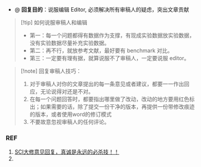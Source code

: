 - @ **回复目的**：说服编辑 Editor, 必须解决所有审稿人的疑虑，突出文章贡献 
> [!tip] 如何说服审稿人和编辑
> - 第一：每一个问题都得有数据作为支撑，有现成实验数据放实验数据，没有实验数据尽量补充实验数据。
> - 第二：再不行，就放参考文献，最好要有 benchmark 对比。 
> - 第三：一定要有理有据，就算说服不了审稿人，一定要说服 editor。

> [!note] 回复审稿人技巧：
> 1. 对于审稿人对你的文章提出的每一条意见或者建议，都要一一作出回应，无论说得对还是不对。
> 2. 在每一个问题回答时，都要指出哪里做了改动，改动的地方要用红色标出；如果需要的话，除了提交一份干净的版本，再提供一份带修改痕迹的版本，或者使用word的修订模式
> 3. 不要故意忽视审稿人的任何评论。

### REF
1. [SCI大修意见回复，真诚是永远的必杀技！！](https://mp.weixin.qq.com/s/fDGgoy4S7fjqQb3NVZtJiA)
2. 